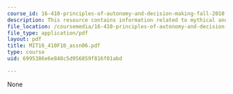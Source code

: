 ```yaml
---
course_id: 16-410-principles-of-autonomy-and-decision-making-fall-2010
description: This resource contains information related to mythical and immortal.
file_location: /coursemedia/16-410-principles-of-autonomy-and-decision-making-fall-2010/6995386e6e848c5d956859f816f01abd_MIT16_410F10_assn06.pdf
file_type: application/pdf
layout: pdf
title: MIT16_410F10_assn06.pdf
type: course
uid: 6995386e6e848c5d956859f816f01abd

---
```

None